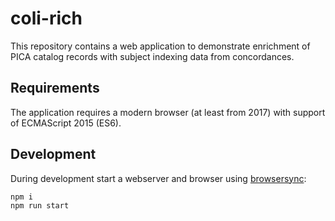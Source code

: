 # coli-rich

This repository contains a web application to demonstrate enrichment of PICA catalog records with subject indexing data from concordances.

## Requirements

The application requires a modern browser (at least from 2017) with support of ECMAScript 2015 (ES6).

## Development

During development start a webserver and browser using [browsersync](https://browsersync.io/):

~~~sh
npm i
npm run start
~~~
